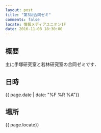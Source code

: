 ```yaml
---
layout: post
title: "第3回合同ゼミ"
comments: false
locate: 情報メディアユニオン1F
date: 2016-11-08 18:30:00
---
```


## 概要

主に手塚研究室と若林研究室の合同ゼミです．

## 日時

{{ page.date | date: "%F %R %A"}}


## 場所

{{ page.locate}}
